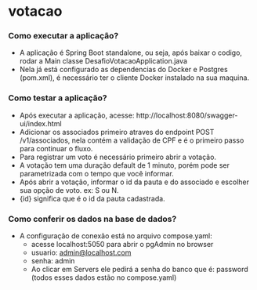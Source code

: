 # votacao

### Como executar a aplicação?

- A aplicação é Spring Boot standalone, ou seja, após baixar o codigo, rodar a Main classe DesafioVotacaoApplication.java
- Nela já está configurado as dependencias do Docker e Postgres (pom.xml), é necessário ter o cliente Docker instalado na sua maquina.


### Como testar a aplicação?

- Após executar a aplicação, acesse: http://localhost:8080/swagger-ui/index.html
- Adicionar os associados primeiro atraves do endpoint POST /v1/associados, nela contém a validação de CPF e é o primeiro passo para continuar o fluxo.
- Para registrar um voto é necessário primeiro abrir a votação.
- A votação tem uma duração default de 1 minuto, porém pode ser parametrizada com o tempo que você informar.
- Após abrir a votação, informar o id da pauta e do associado e escolher sua opção de voto. ex: S ou N.
- {id} significa que é o id da pauta cadastrada.

### Como conferir os dados na base de dados?

- A configuração de conexão está no arquivo compose.yaml:
    - acesse localhost:5050 para abrir o pgAdmin no browser
    - usuario: admin@localhost.com
    - senha: admin
    - Ao clicar em Servers ele pedirá a senha do banco que é: password (todos esses dados estão no compose.yaml)
